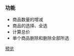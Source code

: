 ### 功能

- 商品数量的增减
- 商品的选择、全选
- 计算总价
- 单个商品删除和删除全部所选

[预览](https://zhangyoung99.github.io/vue-demo/shopping-cart/index.html)
